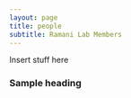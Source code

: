 ```yaml
---
layout: page
title: people
subtitle: Ramani Lab Members
---
```

Insert stuff here

### Sample heading
